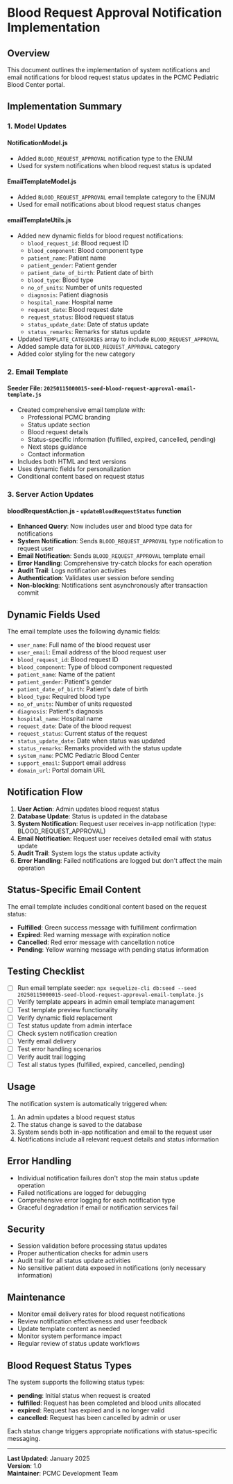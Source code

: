 # Blood Request Approval Notification Implementation

## Overview

This document outlines the implementation of system notifications and email notifications for blood request status updates in the PCMC Pediatric Blood Center portal.

## Implementation Summary

### 1. Model Updates

#### NotificationModel.js

-   Added `BLOOD_REQUEST_APPROVAL` notification type to the ENUM
-   Used for system notifications when blood request status is updated

#### EmailTemplateModel.js

-   Added `BLOOD_REQUEST_APPROVAL` email template category to the ENUM
-   Used for email notifications about blood request status changes

#### emailTemplateUtils.js

-   Added new dynamic fields for blood request notifications:
    -   `blood_request_id`: Blood request ID
    -   `blood_component`: Blood component type
    -   `patient_name`: Patient name
    -   `patient_gender`: Patient gender
    -   `patient_date_of_birth`: Patient date of birth
    -   `blood_type`: Blood type
    -   `no_of_units`: Number of units requested
    -   `diagnosis`: Patient diagnosis
    -   `hospital_name`: Hospital name
    -   `request_date`: Blood request date
    -   `request_status`: Blood request status
    -   `status_update_date`: Date of status update
    -   `status_remarks`: Remarks for status update
-   Updated `TEMPLATE_CATEGORIES` array to include `BLOOD_REQUEST_APPROVAL`
-   Added sample data for `BLOOD_REQUEST_APPROVAL` category
-   Added color styling for the new category

### 2. Email Template

#### Seeder File: `20250115000015-seed-blood-request-approval-email-template.js`

-   Created comprehensive email template with:
    -   Professional PCMC branding
    -   Status update section
    -   Blood request details
    -   Status-specific information (fulfilled, expired, cancelled, pending)
    -   Next steps guidance
    -   Contact information
-   Includes both HTML and text versions
-   Uses dynamic fields for personalization
-   Conditional content based on request status

### 3. Server Action Updates

#### bloodRequestAction.js - `updateBloodRequestStatus` function

-   **Enhanced Query**: Now includes user and blood type data for notifications
-   **System Notification**: Sends `BLOOD_REQUEST_APPROVAL` type notification to request user
-   **Email Notification**: Sends `BLOOD_REQUEST_APPROVAL` template email
-   **Error Handling**: Comprehensive try-catch blocks for each operation
-   **Audit Trail**: Logs notification activities
-   **Authentication**: Validates user session before sending
-   **Non-blocking**: Notifications sent asynchronously after transaction commit

## Dynamic Fields Used

The email template uses the following dynamic fields:

-   `user_name`: Full name of the blood request user
-   `user_email`: Email address of the blood request user
-   `blood_request_id`: Blood request ID
-   `blood_component`: Type of blood component requested
-   `patient_name`: Name of the patient
-   `patient_gender`: Patient's gender
-   `patient_date_of_birth`: Patient's date of birth
-   `blood_type`: Required blood type
-   `no_of_units`: Number of units requested
-   `diagnosis`: Patient's diagnosis
-   `hospital_name`: Hospital name
-   `request_date`: Date of the blood request
-   `request_status`: Current status of the request
-   `status_update_date`: Date when status was updated
-   `status_remarks`: Remarks provided with the status update
-   `system_name`: PCMC Pediatric Blood Center
-   `support_email`: Support email address
-   `domain_url`: Portal domain URL

## Notification Flow

1. **User Action**: Admin updates blood request status
2. **Database Update**: Status is updated in the database
3. **System Notification**: Request user receives in-app notification (type: BLOOD_REQUEST_APPROVAL)
4. **Email Notification**: Request user receives detailed email with status update
5. **Audit Trail**: System logs the status update activity
6. **Error Handling**: Failed notifications are logged but don't affect the main operation

## Status-Specific Email Content

The email template includes conditional content based on the request status:

-   **Fulfilled**: Green success message with fulfillment confirmation
-   **Expired**: Red warning message with expiration notice
-   **Cancelled**: Red error message with cancellation notice
-   **Pending**: Yellow warning message with pending status information

## Testing Checklist

-   [ ] Run email template seeder: `npx sequelize-cli db:seed --seed 20250115000015-seed-blood-request-approval-email-template.js`
-   [ ] Verify template appears in admin email template management
-   [ ] Test template preview functionality
-   [ ] Verify dynamic field replacement
-   [ ] Test status update from admin interface
-   [ ] Check system notification creation
-   [ ] Verify email delivery
-   [ ] Test error handling scenarios
-   [ ] Verify audit trail logging
-   [ ] Test all status types (fulfilled, expired, cancelled, pending)

## Usage

The notification system is automatically triggered when:

1. An admin updates a blood request status
2. The status change is saved to the database
3. System sends both in-app notification and email to the request user
4. Notifications include all relevant request details and status information

## Error Handling

-   Individual notification failures don't stop the main status update operation
-   Failed notifications are logged for debugging
-   Comprehensive error logging for each notification type
-   Graceful degradation if email or notification services fail

## Security

-   Session validation before processing status updates
-   Proper authentication checks for admin users
-   Audit trail for all status update activities
-   No sensitive patient data exposed in notifications (only necessary information)

## Maintenance

-   Monitor email delivery rates for blood request notifications
-   Review notification effectiveness and user feedback
-   Update template content as needed
-   Monitor system performance impact
-   Regular review of status update workflows

## Blood Request Status Types

The system supports the following status types:

-   **pending**: Initial status when request is created
-   **fulfilled**: Request has been completed and blood units allocated
-   **expired**: Request has expired and is no longer valid
-   **cancelled**: Request has been cancelled by admin or user

Each status change triggers appropriate notifications with status-specific messaging.

---

**Last Updated**: January 2025  
**Version**: 1.0  
**Maintainer**: PCMC Development Team
